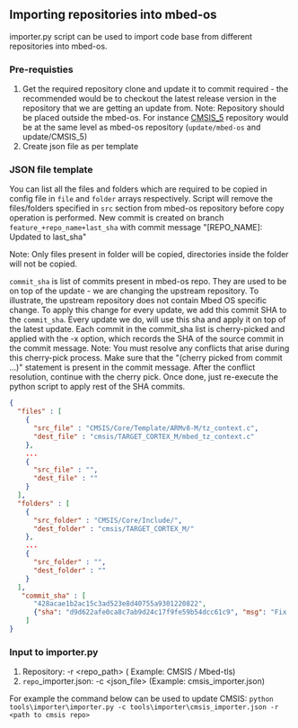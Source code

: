## Importing repositories into mbed-os

importer.py script can be used to import code base from different repositories into mbed-os.

### Pre-requisties
1. Get the required repository clone and update it to commit required - the recommended would be to checkout the latest release version in the repository that we are getting an update from.
Note: Repository should be placed outside the mbed-os. For instance [CMSIS_5](https://github.com/ARM-software/CMSIS_5) repository would be at the same level as mbed-os repository (`update/mbed-os` and update/CMSIS_5)
2. Create json file as per template

### JSON file template

You can list all the files and folders which are required to be copied in config file in `file` and `folder` arrays respectively. Script will remove the files/folders specified in `src` section from mbed-os repository before copy operation is performed.
New commit is created on branch `feature_+repo_name+last_sha` with commit message "[REPO_NAME]: Updated to last_sha"

Note: Only files present in folder will be copied, directories inside the folder will not be copied.

`commit_sha` is list of commits present in mbed-os repo. They are used to be on top of the update - we are changing the upstream repository. To illustrate, the upstream repository does not contain Mbed OS specific change. To apply this change for every update, we add this commit SHA to the `commit_sha`. Every update we do, will use this sha and apply it on top of the latest update. Each commit in the commit_sha list is cherry-picked and applied with the -x option, which records the SHA of the source commit in the commit message.
Note: You must resolve any conflicts that arise during this cherry-pick process. Make sure that the "(cherry picked from commit ...)" statement is present in the commit message. After the conflict resolution, continue with the cherry pick. Once done, just re-execute the python script to apply rest of the SHA commits.

```json
{
  "files" : [
    {
      "src_file" : "CMSIS/Core/Template/ARMv8-M/tz_context.c",
      "dest_file" : "cmsis/TARGET_CORTEX_M/mbed_tz_context.c"
    },
    ...
    {
      "src_file" : "",
      "dest_file" : ""
    }
  ],
  "folders" : [
    {
      "src_folder" : "CMSIS/Core/Include/",
      "dest_folder" : "cmsis/TARGET_CORTEX_M/"
    },
    ...
    {
      "src_folder" : "",
      "dest_folder" : ""
    }
  ],
   "commit_sha" : [
      "428acae1b2ac15c3ad523e8d40755a9301220822",
      {"sha": "d9d622afe0ca8c7ab9d24c17f9fe59b54dcc61c9", "msg": "Fix ..."}
    ]
}
```

### Input to importer.py
1. Repository: -r <repo_path> ( Example: CMSIS / Mbed-tls)
2. `repo`_importer.json: -c <json_file>  (Example: cmsis_importer.json)

For example the command below can be used to update CMSIS:
`python tools\importer\importer.py -c tools\importer\cmsis_importer.json -r <path to cmsis repo>`

